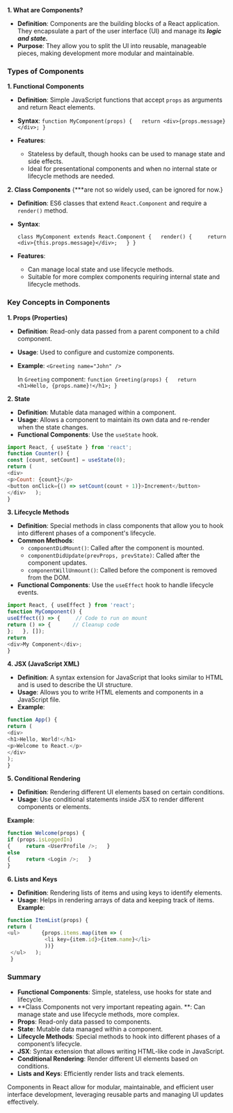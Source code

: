 
**1. What are Components?**

- **Definition**: Components are the building blocks of a React application. They encapsulate a part of the user interface (UI) and manage its ***logic and state.***
- **Purpose**: They allow you to split the UI into reusable, manageable pieces, making development more modular and maintainable.
### **Types of Components**

**1. Functional Components**

- **Definition**: Simple JavaScript functions that accept `props` as arguments and return React elements.
- **Syntax**:
    `function MyComponent(props) {   return <div>{props.message}</div>; }`
    
- **Features**:
    - Stateless by default, though hooks can be used to manage state and side effects.
    - Ideal for presentational components and when no internal state or lifecycle methods are needed.

**2. Class Components** {***are not so widely used, can be ignored for now.}

- **Definition**: ES6 classes that extend `React.Component` and require a `render()` method.
- **Syntax**:

    `class MyComponent extends React.Component {   render() {     return <div>{this.props.message}</div>;   } }`
    
- **Features**:
    - Can manage local state and use lifecycle methods.
    - Suitable for more complex components requiring internal state and lifecycle methods.

### **Key Concepts in Components**

**1. Props (Properties)**

- **Definition**: Read-only data passed from a parent component to a child component.
- **Usage**: Used to configure and customize components.
- **Example**: 
    `<Greeting name="John" />`
    
    In `Greeting` component:
        `function Greeting(props) {   return <h1>Hello, {props.name}!</h1>; }`
    
**2. State**

- **Definition**: Mutable data managed within a component.
- **Usage**: Allows a component to maintain its own data and re-render when the state changes.
- **Functional Components**: Use the `useState` hook. 

```javascript
import React, { useState } from 'react';  
function Counter() {   
const [count, setCount] = useState(0);  
return (     
<div>       
<p>Count: {count}</p>       
<button onClick={() => setCount(count + 1)}>Increment</button>     
</div>   ); 
}
```
 
**3. Lifecycle Methods**

- **Definition**: Special methods in class components that allow you to hook into different phases of a component's lifecycle.
- **Common Methods**:
    - `componentDidMount()`: Called after the component is mounted.
    - `componentDidUpdate(prevProps, prevState)`: Called after the component updates.
    - `componentWillUnmount()`: Called before the component is removed from the DOM.
- **Functional Components**: Use the `useEffect` hook to handle lifecycle events. 

```javascript
import React, { useEffect } from 'react';  
function MyComponent() {   
useEffect(() => {     // Code to run on mount     
return () => {       // Cleanup code     
};   }, []); 
return 
<div>My Component</div>; 
}
```
     
**4. JSX (JavaScript XML)**

- **Definition**: A syntax extension for JavaScript that looks similar to HTML and is used to describe the UI structure.
- **Usage**: Allows you to write HTML elements and components in a JavaScript file.
- **Example**: 

```javascript
function App() {   
return (     
<div>       
<h1>Hello, World!</h1>       
<p>Welcome to React.</p>     
</div>  
); 
}
```
    
**5. Conditional Rendering**

- **Definition**: Rendering different UI elements based on certain conditions.
- **Usage**: Use conditional statements inside JSX to render different components or elements.

**Example**: 

```javascript
function Welcome(props) {   
if (props.isLoggedIn) 
{     return <UserProfile />;   } 
else 
{     return <Login />;   } 
}
```
    
**6. Lists and Keys**

- **Definition**: Rendering lists of items and using keys to identify elements.
- **Usage**: Helps in rendering arrays of data and keeping track of items.
**Example**: 

```javascript
function ItemList(props) {   
return (     
<ul>       {props.items.map(item => (         
			<li key={item.id}>{item.name}</li>       
			))}    
 </ul>   ); 
 }
```

### **Summary**

- **Functional Components**: Simple, stateless, use hooks for state and lifecycle.
- **Class Components not very important repeating again. **: Can manage state and use lifecycle methods, more complex.
- **Props**: Read-only data passed to components.
- **State**: Mutable data managed within a component.
- **Lifecycle Methods**: Special methods to hook into different phases of a component’s lifecycle.
- **JSX**: Syntax extension that allows writing HTML-like code in JavaScript.
- **Conditional Rendering**: Render different UI elements based on conditions.
- **Lists and Keys**: Efficiently render lists and track elements.

Components in React allow for modular, maintainable, and efficient user interface development, leveraging reusable parts and managing UI updates effectively.